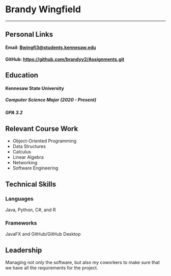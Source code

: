 # Brandy Wingfield
---
## Personal Links 
#### Email: Bwingfi3@students.kennesaw.edu
#### GitHub: https://github.com/brandyy2/Assignments.git

## Education
#### Kennesaw State University
##### Computer Science Major (2020 - Present)
##### GPA 3.2

## Relevant Course Work
+ Object-Oriented Programming
+ Data Structures
+ Calculus
+ Linear Algebra
+ Networking
+ Software Engineering

## Technical Skills
### Languages
Java, Python, C#, and R
### Frameworks
JavaFX and GitHub/GitHub Desktop
## Leadership
Managing not only the software, but also my coworkers to make sure that we have all the requirements for the project.


